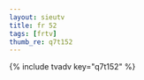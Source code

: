 ```yaml
--- 
layout: sieutv
title: fr 52
tags: [frtv]
thumb_re: q7t152
---
```

{% include tvadv key="q7t152" %} 
